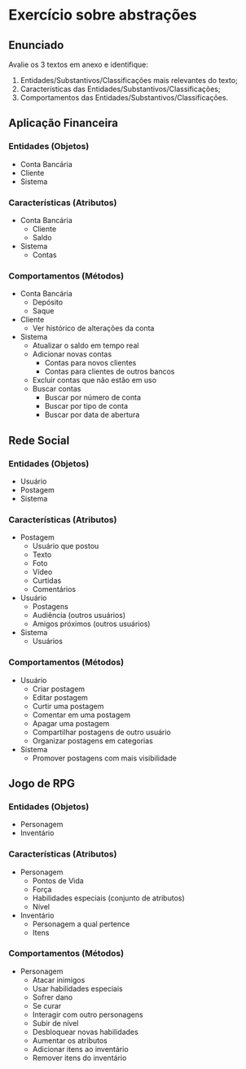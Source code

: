 # Exercício sobre abstrações
## Enunciado
Avalie os 3 textos em anexo e identifique:  
1) Entidades/Substantivos/Classificações mais relevantes do texto;  
2) Características das Entidades/Substantivos/Classificações;  
3) Comportamentos das Entidades/Substantivos/Classificações.
## Aplicação Financeira
### Entidades (Objetos)
- Conta Bancária
- Cliente
- Sistema
### Características (Atributos)
- Conta Bancária
	- Cliente
	- Saldo
- Sistema
	- Contas
### Comportamentos (Métodos)
- Conta Bancária
	- Depósito
	- Saque
- Cliente
	- Ver histórico de alterações da conta
- Sistema
	- Atualizar o saldo em tempo real
	- Adicionar novas contas
		- Contas para novos clientes
		- Contas para clientes de outros bancos
	- Excluir contas que não estão em uso
	- Buscar contas
		- Buscar por número de conta
		- Buscar por tipo de conta
		- Buscar por data de abertura
## Rede Social
### Entidades (Objetos)
- Usuário
- Postagem
- Sistema
### Características (Atributos)
- Postagem
	- Usuário que postou
	- Texto
	- Foto
	- Vídeo
	- Curtidas
	- Comentários
- Usuário
	- Postagens
	- Audiência (outros usuários)
	- Amigos próximos (outros usuários)
- Sistema
	- Usuários
### Comportamentos (Métodos)
- Usuário
	- Criar postagem
	- Editar postagem
	- Curtir uma postagem
	- Comentar em uma postagem
	- Apagar uma postagem
	- Compartilhar postagens de outro usuário
	- Organizar postagens em categorias
- Sistema
	- Promover postagens com mais visibilidade
## Jogo de RPG
### Entidades (Objetos)
- Personagem
- Inventário
### Características (Atributos)
- Personagem
	- Pontos de Vida
	- Força
	- Habilidades especiais (conjunto de atributos)
	- Nível
- Inventário
	- Personagem a qual pertence
	- Itens
### Comportamentos (Métodos)
- Personagem
	- Atacar inimigos
	- Usar habilidades especiais
	- Sofrer dano
	- Se curar
	- Interagir com outro personagens
	- Subir de nível
	- Desbloquear novas habilidades
	- Aumentar os atributos
	- Adicionar itens ao inventário
	- Remover itens do inventário
